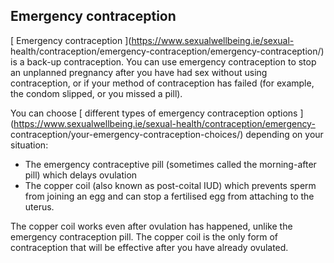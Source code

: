 ##  Emergency contraception

[ Emergency contraception ](https://www.sexualwellbeing.ie/sexual-
health/contraception/emergency-contraception/emergency-contraception/) is a
back-up contraception. You can use emergency contraception to stop an
unplanned pregnancy after you have had sex without using contraception, or if
your method of contraception has failed (for example, the condom slipped, or
you missed a pill).

You can choose [ different types of emergency contraception options
](https://www.sexualwellbeing.ie/sexual-health/contraception/emergency-
contraception/your-emergency-contraception-choices/) depending on your
situation:

  * The emergency contraceptive pill (sometimes called the morning-after pill) which delays ovulation 
  * The copper coil (also known as post-coital IUD) which prevents sperm from joining an egg and can stop a fertilised egg from attaching to the uterus. 

The copper coil works even after ovulation has happened, unlike the emergency
contraception pill. The copper coil is the only form of contraception that
will be effective after you have already ovulated.
